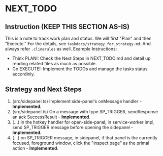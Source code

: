 # NEXT_TODO

## Instruction (KEEP THIS SECTION AS-IS)

This is a note to track work plan and status.
We will first "Plan" and then "Execute." For the details, see `taskdocs/strategy_for_strategy.md`.
And always refer `.clinerules` as well.
Example Instructions:

- Think PLAN!: Check the Next Steps in NEXT_TODO.md and detail up reading related files as much as possible.
- Go EXECUTE!: Implement the TODOs and manage the tasks status accordinly.

## Strategy and Next Steps

1. (src/sidepanel.ts) Implement side-panel's onMessage handler - **Implemented**.
2. (src/sidepanel.ts) On a message with type SP_TRIGGER, sendResponse an ack SuccessResult - **Implemented**.
3. (...) in the hotkey handler for open-side-panel, in service-worker impl, send SP_TRIGGER message before opening the sidepanel - **Implemented**.
4. (...) on SP_TRIGGER message, in sidepanel, if that panel is the currently focused, foreground window, click the "inspect page" as the primal action - **Implemented**.
